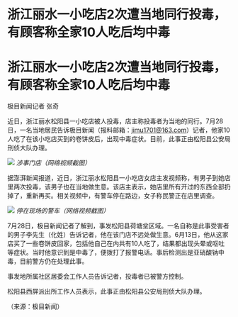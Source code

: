 # 浙江丽水一小吃店2次遭当地同行投毒，有顾客称全家10人吃后均中毒

# 浙江丽水一小吃店2次遭当地同行投毒，有顾客称全家10人吃后均中毒

极目新闻记者 张奇

近日，浙江丽水松阳县一小吃店被人投毒，店主称投毒者为当地的同行。7月28日，一名当地居民告诉极目新闻（报料邮箱：jimu1701@163.com）记者，他家10人吃了在该小吃店买到的卷饼皮后，出现中毒症状。目前，此事正由松阳县公安局刑侦大队办理。

![](https://inews.gtimg.com/om_bt/Oq5XjCCbgvgH4UiHq3VYpSKFVRtqWzhGYnCdr4QQ90QJsAA/1000)
_涉事门店（网络视频截图）_

据澎湃新闻报道，近日，浙江丽水松阳县一小吃店女店主发视频称，有男子到她店里两次投毒，该男子也在当地做生意。该店主表示，她店里所有开过的东西全部扔掉了，重新再买。相关视频中，有警车停在路边，女子称民警正在店里调查。

![](https://inews.gtimg.com/om_bt/OB_AiqzNtRDe1piRBV_qyAOR8Zm_mbhI6rkFYofhydtKwAA/1000)
_停在现场的警车（网络视频截图）_

7月28日，极目新闻记者了解到，事发松阳县荷塘坌区域。一名自称是此事受害者的男子李先生（化姓）告诉记者，他在该门店不远处做生意。6月13日，他从这家店买了一些卷饼皮回家，包括他自己在内共有10人吃了，结果都出现头晕或呕吐等症状。当时他意识到是中毒了，便拨打了报警电话。事后检测出是亚硝酸钠中毒，目前警方仍在处理此事。

事发地所属社区居委会工作人员告诉记者，投毒者已被警方控制。

松阳县西屏派出所工作人员表示，此事正由松阳县公安局刑侦大队办理。

（来源：极目新闻）

